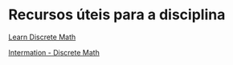 # Recursos úteis para a disciplina

[Learn Discrete Math](https://calcworkshop.com/discrete-math/)

[Intermation - Discrete Math](https://www.youtube.com/playlist?list=PLxfrSxK7P38VHx7soDRSxmJd49xijfEiH)